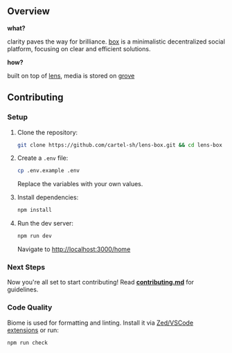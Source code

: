 ## Overview

**what?**

clarity paves the way for brilliance. [box](https://lens.box) is a minimalistic decentralized social platform, focusing on clear and efficient solutions.

**how?**

built on top of [lens](https://lens.xyz), media is stored on [grove](https://grove.xyz)


## Contributing

### Setup

1. Clone the repository:
   ```sh
   git clone https://github.com/cartel-sh/lens-box.git && cd lens-box
   ```

2. Create a `.env` file:
   ```sh
   cp .env.example .env
   ```
   Replace the variables with your own values.

3. Install dependencies:
   ```sh
   npm install
   ```

4. Run the dev server:
   ```sh
   npm run dev
   ```
   Navigate to [http://localhost:3000/home](http://localhost:3000/home)

### Next Steps

Now you're all set to start contributing! Read **[contributing.md](CONTRIBUTING.md)** for guidelines.

### Code Quality

Biome is used for formatting and linting. Install it via [Zed/VSCode extensions](https://biomejs.dev/guides/getting-started/) or run:
```sh
npm run check
```

